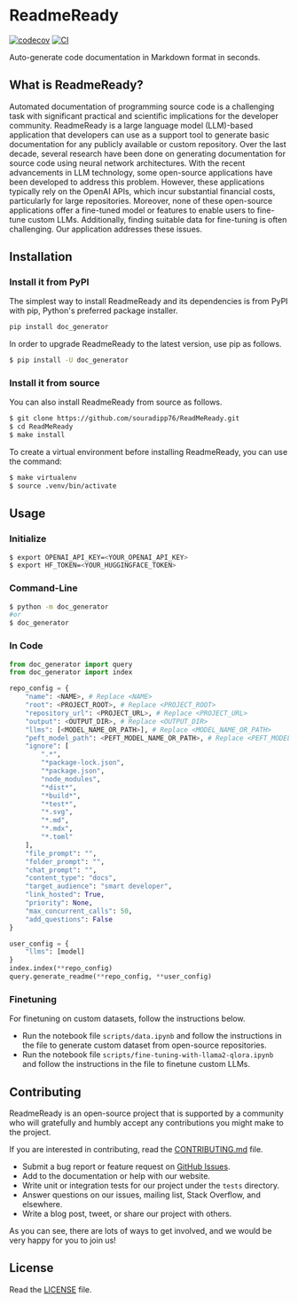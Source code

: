 # ReadmeReady

[![codecov](https://codecov.io/gh/souradipp76/ReadMeReady/branch/main/graph/badge.svg?token=doc_generator_token_here)](https://codecov.io/gh/souradipp76/ReadMeReady)
[![CI](https://github.com/souradipp76/ReadMeReady/actions/workflows/main.yml/badge.svg)](https://github.com/souradipp76/ReadMeReady/actions/workflows/main.yml)

Auto-generate code documentation in Markdown format in seconds.

## What is ReadmeReady?

Automated documentation of programming source code is a challenging task with significant practical and scientific implications for the developer community. ReadmeReady is a large language model (LLM)-based application that developers can use as a support tool to generate basic documentation for any publicly available or custom repository. Over the last decade, several research have been done on generating documentation for source code using neural network architectures. With the recent advancements in LLM technology, some open-source applications have been developed to address this problem. However, these applications typically rely on the OpenAI APIs, which incur substantial financial costs, particularly for large repositories. Moreover, none of these open-source applications offer a fine-tuned model or features to enable users to fine-tune custom LLMs. Additionally, finding suitable data for fine-tuning is often challenging. Our application addresses these issues.

## Installation
### Install it from PyPI

The simplest way to install ReadmeReady and its dependencies is from PyPI with pip, Python's preferred package installer.

```bash
pip install doc_generator
```

In order to upgrade ReadmeReady to the latest version, use pip as follows.

```bash
$ pip install -U doc_generator
```

### Install it from source

You can also install ReadmeReady from source as follows.

```bash
$ git clone https://github.com/souradipp76/ReadMeReady.git
$ cd ReadMeReady
$ make install
```

To create a virtual environment before installing ReadmeReady, you can use the command:
```bash
$ make virtualenv
$ source .venv/bin/activate
```

## Usage

### Initialize
```bash
$ export OPENAI_API_KEY=<YOUR_OPENAI_API_KEY>
$ export HF_TOKEN=<YOUR_HUGGINGFACE_TOKEN>
```

### Command-Line

```bash
$ python -m doc_generator
#or
$ doc_generator
```

### In Code

```py
from doc_generator import query
from doc_generator import index

repo_config = {
    "name": <NAME>, # Replace <NAME>
    "root": <PROJECT_ROOT>, # Replace <PROJECT_ROOT>
    "repository_url": <PROJECT_URL>, # Replace <PROJECT_URL>
    "output": <OUTPUT_DIR>, # Replace <OUTPUT_DIR>
    "llms": [<MODEL_NAME_OR_PATH>], # Replace <MODEL_NAME_OR_PATH>
    "peft_model_path": <PEFT_MODEL_NAME_OR_PATH>, # Replace <PEFT_MODEL_NAME_OR_PATH>
    "ignore": [
        ".*",
        "*package-lock.json",
        "*package.json",
        "node_modules",
        "*dist*",
        "*build*",
        "*test*",
        "*.svg",
        "*.md",
        "*.mdx",
        "*.toml"
    ],
    "file_prompt": "",
    "folder_prompt": "",
    "chat_prompt": "",
    "content_type": "docs",
    "target_audience": "smart developer",
    "link_hosted": True,
    "priority": None,
    "max_concurrent_calls": 50,
    "add_questions": False
}

user_config = {
    "llms": [model]
}
index.index(**repo_config)
query.generate_readme(**repo_config, **user_config)
```

### Finetuning

For finetuning on custom datasets, follow the instructions below.

- Run the notebook file `scripts/data.ipynb` and follow the instructions in the file to generate custom dataset from open-source repositories.
- Run the notebook file `scripts/fine-tuning-with-llama2-qlora.ipynb` and follow the instructions in the file to finetune custom LLMs.

## Contributing

ReadmeReady is an open-source project that is supported by a community who will gratefully and humbly accept any contributions you might make to the project.

If you are interested in contributing, read the [CONTRIBUTING.md](CONTRIBUTING.md) file.

- Submit a bug report or feature request on [GitHub Issues](https://github.com/souradipp76/ReadMeReady/issues).
- Add to the documentation or help with our website.
- Write unit or integration tests for our project under the `tests` directory.
- Answer questions on our issues, mailing list, Stack Overflow, and elsewhere.
- Write a blog post, tweet, or share our project with others.

As you can see, there are lots of ways to get involved, and we would be very happy for you to join us!

## License

Read the [LICENSE](LICENSE) file.